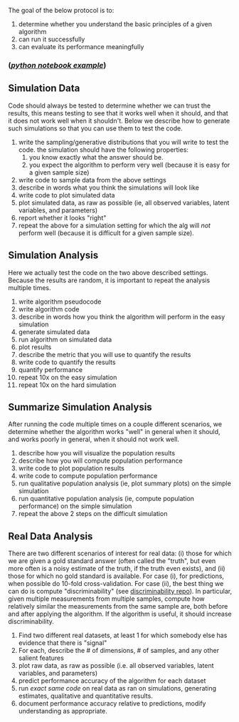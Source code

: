 

The goal of the below protocol is to:

1. determine whether you understand the basic principles of a given algorithm
2. can run it successfully
3. can evaluate its performance meaningfully

### (*[python notebook example](./Tutorials/Python/code_example.ipynb)*)


## Simulation Data

Code should always be tested to determine whether we can trust the results, this means testing to see that it works well when it should, and that it does not work well when it shouldn't.  Below we describe how to generate such simulations so that you can use them to test the code.

1. write the sampling/generative distributions that you will write to test the code. the simulation should have the following properties:
    1. you know exactly what the answer should be.  
    2. you expect the algorithm to perform very well (because it is easy for a given sample size)
1. write code to sample data from the above settings
1. describe in words what you think the simulations will look like
1. write code to plot simulated data
2. plot simulated data, as raw as possible (ie, all observed variables, latent variables, and parameters)
3. report whether it looks "right"
2. repeat the above for a simulation setting for which the alg will *not* perform well (because it is difficult  for a given sample size).  


## Simulation Analysis

Here we actually test the code on the two above described settings.  Because the results are random, it is important to repeat the analysis multiple times.

1. write algorithm pseudocode
1. write algorithm code
1. describe in words how you think the algorithm will perform in the easy simulation
1. generate simulated data
1. run algorithm on simulated data
1. plot results 
1. describe the metric that you will use to quantify the results
1. write code to quantify the results
1. quantify performance
1. repeat 10x on the easy simulation
1. repeat 10x on the hard simulation

## Summarize Simulation Analysis

After running the code multiple times on a couple different scenarios, we determine whether the algorithm works "well" in general when it should, and works poorly in general, when it should not work well.

1. describe how you will visualize the population results
1. describe how you will compute population performance
1. write code to plot population results
1. write code to compute population performance
1. run qualitative population analysis (ie, plot summary plots) on the simple simulation
1. run quantitative population analysis (ie, compute population performance) on the simple simulation
1. repeat the above 2 steps on the difficult simulation


## Real Data Analysis

There are two different scenarios of interest for real data: (i) those for which we are given a gold standard answer (often called the "truth", but even more often is a noisy estimate of the truth, if the truth even exists), and (ii) those for which no gold standard is available. For case (i), for predictions, when possible do 10-fold cross-validation.  For case (ii), the best thing we can do is compute "discriminability" (see [discriminability repo](https://github.com/neurodata/discriminability)).  In particular, given multiple measurements from multiple samples, compute how relatively similar the measurements from the same sample are, both before and after applying the algorithm.  If the algorithm is useful, it should increase discriminability. 



1. Find two different real datasets, at least 1 for which somebody else has evidence that there is "signal"
1. For each, describe the # of dimensions, # of samples, and any other salient features
2. plot raw data, as raw as possible (i.e. all observed variables, latent variables, and parameters)
3. predict performance accuracy of the algorithm for each dataset
4. run *exact same code* on real data as ran on simulations, generating estimates, qualitative and quantitative results. 
5. document performance accuracy relative to predictions, modify understanding as appropriate.






